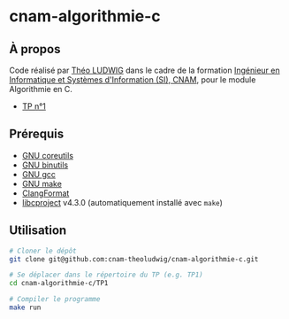 # cnam-algorithmie-c

## À propos

Code réalisé par [Théo LUDWIG](https://theoludwig.fr) dans le cadre de la formation [Ingénieur en Informatique et Systèmes d'Information (SI), CNAM](https://www.itii-alsace.fr/formations/informatique-et-systemes-dinformation-le-cnam/), pour le module Algorithmie en C.

- [TP n°1](./TP1)

## Prérequis

- [GNU coreutils](https://www.gnu.org/software/coreutils/)
- [GNU binutils](https://www.gnu.org/software/binutils/)
- [GNU gcc](https://gcc.gnu.org/)
- [GNU make](https://www.gnu.org/software/make/)
- [ClangFormat](https://clang.llvm.org/docs/ClangFormat.html)
- [libcproject](https://github.com/theoludwig/libcproject) v4.3.0 (automatiquement installé avec `make`)

## Utilisation

```sh
# Cloner le dépôt
git clone git@github.com:cnam-theoludwig/cnam-algorithmie-c.git

# Se déplacer dans le répertoire du TP (e.g. TP1)
cd cnam-algorithmie-c/TP1

# Compiler le programme
make run
```
